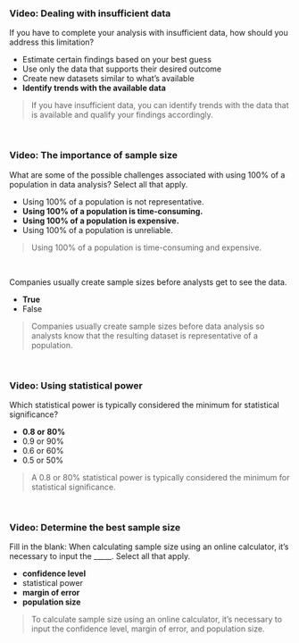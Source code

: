 ### Video: Dealing with insufficient data

If you have to complete your analysis with insufficient data, how should you address this limitation?


* Estimate certain findings based on your best guess
* Use only the data that supports their desired outcome
* Create new datasets similar to what’s available
* **Identify trends with the available data**

> If you have insufficient data, you can identify trends with the data that is available and qualify your findings accordingly.

&nbsp;

### Video: The importance of sample size

What are some of the possible challenges associated with using 100% of a population in data analysis? Select all that apply.


* Using 100% of a population is not representative.
* **Using 100% of a population is time-consuming.**
* **Using 100% of a population is expensive.**
* Using 100% of a population is unreliable.

> Using 100% of a population is time-consuming and expensive. 

&nbsp;

Companies usually create sample sizes before analysts get to see the data.
* **True**
* False

> Companies usually create sample sizes before data analysis so analysts know that the resulting dataset is representative of a population.

&nbsp;

### Video: Using statistical power

Which statistical power is typically considered the minimum for statistical significance?

* **0.8 or 80%**
* 0.9 or 90% 
* 0.6 or 60%
* 0.5 or 50%

> A 0.8 or 80% statistical power is typically considered the minimum for statistical significance.

&nbsp;

### Video: Determine the best sample size

Fill in the blank: When calculating sample size using an online calculator, it’s necessary to input the _____. Select all that apply.

* **confidence level**
* statistical power
* **margin of error**
* **population size** 

> To calculate sample size using an online calculator, it’s necessary to input the confidence level, margin of error, and population size. 

    
